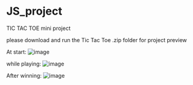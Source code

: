 # JS_project
TIC TAC TOE mini project

please download and run the Tic Tac Toe .zip folder for project preview

At start:
![image](https://github.com/user-attachments/assets/0996447a-c316-4563-97a4-2798aef2fed0)


while playing:
![image](https://github.com/user-attachments/assets/352f2d57-f990-4b51-a65b-59388dd33f37)

After winning:
![image](https://github.com/user-attachments/assets/cfe073ac-6638-4333-8041-0284e48c485f)
